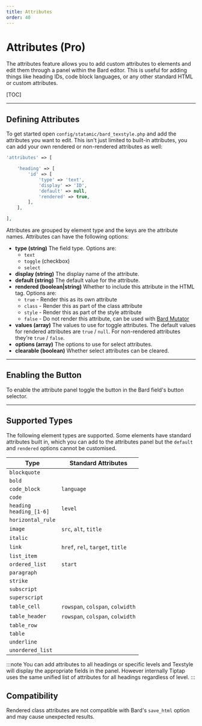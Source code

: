 ```yaml
---
title: Attributes
order: 40
---
```


# Attributes (Pro)

The attributes feature allows you to add custom attributes to elements and edit them through a panel within the Bard editor. This is useful for adding things like heading IDs, code block languages, or any other standard HTML or custom attributes.

[TOC]

---

## Defining Attributes

To get started open `config/statamic/bard_texstyle.php` and add the attributes you want to edit. This isn't just limited to built-in attributes, you can add your own rendered or non-rendered attributes as well:

```php
'attributes' => [

    'heading' => [
        'id' => [
            'type' => 'text',
            'display' => 'ID',
            'default' => null,
            'rendered' => true,
        ],
    ],

],
```

Attributes are grouped by element type and the keys are the attribute names. Attributes can have the following options:

* **type (string)**
  The field type. Options are:
    * `text`
    * `toggle` (checkbox)
    * `select`
* **display (string)**
  The display name of the attribute.
* **default (string)**
  The default value for the attribute.
* **rendered (boolean|string)**
  Whether to include this attribute in the HTML tag. Options are:
    * `true` - Render this as its own attribute
    * `class` - Render this as part of the class attribute
    * `style` - Render this as part of the style attribute
    * `false` - Do not render this attribute, can be used with [Bard Mutator](https://statamic.com/addons/jacksleight/bard-mutator)
* **values (array)**
  The values to use for toggle attributes. The default values for rendered attributes are `true` / `null`. For non-rendered attributes they're `true` / `false`.
* **options (array)**
  The options to use for select attributes.
* **clearable (boolean)**
  Whether select attributes can be cleared.

---

## Enabling the Button

To enable the attribute panel toggle the button in the Bard field's button selector.

---

## Supported Types

The following element types are supported. Some elements have standard attributes built in, which you can add to the attributes panel but the `default` and `rendered` options cannot be customised.

| Type                                  | Standard Attributes                |
| ------------------------------------- | ---------------------------------- |
| `blockquote`                          |                                    |
| `bold`                                |                                    |
| `code_block`                          | `language`                         |
| `code`                                |                                    |
| `heading`<br>`heading_[1-6]`          | `level`                            |
| `horizontal_rule`                     |                                    |
| `image`                               | `src`, `alt`, `title`              |
| `italic`                              |                                    |
| `link`                                | `href`, `rel`, `target`, `title`   |
| `list_item`                           |                                    |
| `ordered_list`                        | `start`                            |
| `paragraph`                           |                                    |
| `strike`                              |                                    |
| `subscript`                           |                                    |
| `superscript`                         |                                    |
| `table_cell`                          | `rowspan`, `colspan`, `colwidth`   |
| `table_header`                        | `rowspan`, `colspan`, `colwidth`   |
| `table_row`                           |                                    |
| `table`                               |                                    |
| `underline`                           |                                    |
| `unordered_list`                      |                                    |

:::note
You can add attributes to all headings or specific levels and Texstyle will display the appropriate fields in the panel. However internally Tiptap uses the same unified list of attributes for all headings regardless of level.
:::

## Compatibility

Rendered class attributes are not compatible with Bard's `save_html` option and may cause unexpected results.
